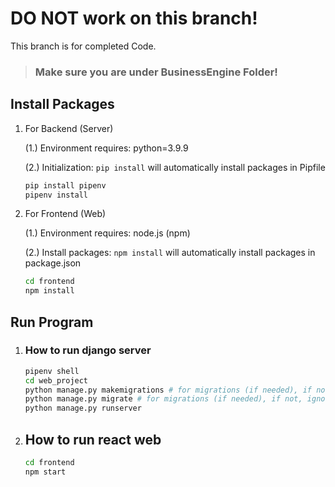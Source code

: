 # DO NOT work on this branch! 
This branch is for completed Code.

> ### Make sure you are under BusinessEngine Folder!

## **Install Packages**
1. For Backend (Server)
    
    (1.) Environment requires: python=3.9.9

    (2.) Initialization: `pip install` will automatically install packages in Pipfile
    ```bash
    pip install pipenv
    pipenv install
    ```
2. For Frontend (Web)

    (1.) Environment requires: node.js (npm)

    (2.) Install packages: `npm install` will automatically install packages in package.json
    ```bash
    cd frontend
    npm install
    ```

## **Run Program**
1. ### How to run django server
    ```bash
    pipenv shell
    cd web_project
    python manage.py makemigrations # for migrations (if needed), if not, ignore this line
    python manage.py migrate # for migrations (if needed), if not, ignore this line
    python manage.py runserver
    ```

2. ## How to run react web
    ```bash
    cd frontend
    npm start
    ```
